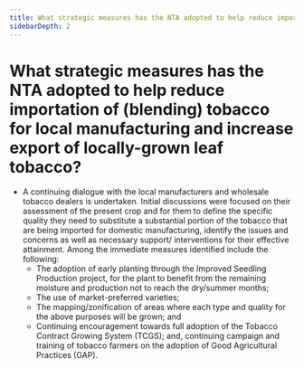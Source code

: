 ```yaml
---
title: What strategic measures has the NTA adopted to help reduce importation of blending tobacco for local manufacturing and increase export of locallygrown leaf tobacco?
sidebarDepth: 2
---
```


# What strategic measures has the NTA adopted to help reduce importation of (blending) tobacco for local manufacturing and increase export of locally-grown leaf tobacco?


 - A continuing dialogue with the local manufacturers and wholesale tobacco dealers is undertaken.  Initial discussions were focused on their assessment of the present crop and for them to define the specific quality they need to substitute a substantial portion of the tobacco that are being imported for domestic manufacturing, identify the issues and concerns  as well as necessary support/ interventions for their effective attainment. Among the immediate measures identified include the following:
   - The adoption of early planting through the Improved Seedling Production project, for the plant to benefit from the remaining moisture and production not to reach the dry/summer months;
   - The use of market-preferred varieties;
   - The mapping/zonification of areas where each type and quality for the above purposes will be grown; and
   - Continuing encouragement towards full adoption of the Tobacco Contract Growing System (TCGS); and, continuing campaign and training of tobacco farmers on the adoption of Good Agricultural Practices (GAP).
